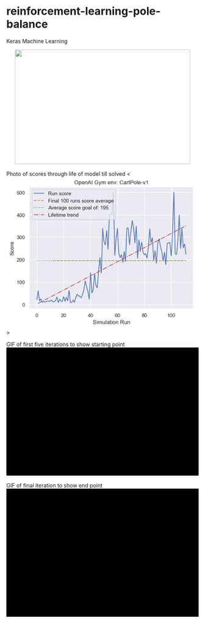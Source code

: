 # reinforcement-learning-pole-balance
Keras Machine Learning

<p align="center">
  <img width="460" height="300" src="http://www.fillmurray.com/460/300">

Photo of scores through life of model till solved
<![Alt text](scores.png?raw=true "Title")>

GIF of first five iterations to show starting point
![Alt text](FirstFiveIterations.gif?raw=true "Title")

GIF of final iteration to show end point
![Alt text](RunningModelExample.gif?raw=true "Title")

</p>
